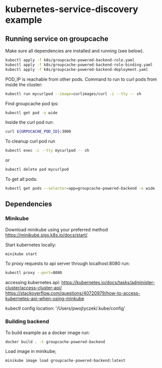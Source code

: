 # kubernetes-service-discovery example

## Running service on groupcache

Make sure all dependencies are installed and running (see below).

```bash
kubectl apply -f k8s/groupcache-powered-backend-role.yaml
kubectl apply -f k8s/groupcache-powered-backend-role-binding.yaml
kubectl apply -f k8s/groupcache-powered-backend-deployment.yaml
```

POD_IP is reachable from other pods.
Command to run to curl pods from inside the cluster:
```bash
kubectl run mycurlpod --image=curlimages/curl -i --tty -- sh
```

Find groupcache pod ips:
```bash
kubectl get pod -o wide
```

Inside the curl pod run:
```bash
curl ${GRPUCACHE_POD_ID}:3000
```

To cleanup curl pod run
```bash
kubectl exec -i --tty mycurlpod -- sh
```
or 
```bash
kubectl delete pod mycurlpod
```

To get all pods:
```bash
kubectl get pods --selector=app=groupcache-powered-backend -o wide
```


## Dependencies

### Minikube

Download minikube using your preferred method https://minikube.sigs.k8s.io/docs/start/.

Start kubernetes locally:
```bash
minikube start
```

To proxy requests to api server through localhost:8080 run:
```bash
kubectl proxy --port=8080
```

accessing kubernetes api:
https://kubernetes.io/docs/tasks/administer-cluster/access-cluster-api/
https://stackoverflow.com/questions/40720979/how-to-access-kubernetes-api-when-using-minkube

kubectl config location:
'/Users/pwojtyczek/.kube/config'

### Building backend

To build example as a docker image run:
```bash
docker build . -t groupcache-powered-backend
```

Load image in minikube;
```bash
minikube image load groupcache-powered-backend:latest
```